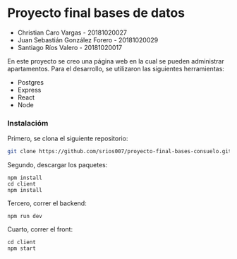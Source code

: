 # Proyecto final bases de datos

* Christian Caro Vargas - 20181020027
* Juan Sebastián González Forero - 20181020029
* Santiago Ríos Valero - 20181020017

En este proyecto se creo una página web en la cual se pueden administrar apartamentos. Para el desarrollo, se utilizaron las siguientes herramientas:

* Postgres
* Express
* React
* Node

### Instalacióm

Primero, se clona el siguiente repositorio:

```bash
git clone https://github.com/srios007/proyecto-final-bases-consuelo.git
```

Segundo, descargar los paquetes: 

```
npm install
cd client
npm install
```
Tercero, correr el backend:

```
npm run dev
```
Cuarto, correr el front:

```
cd client
npm start
```

